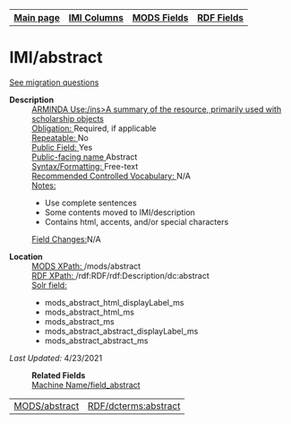 <!DOCTYPE html>
<html>

<body>
<table style="width:100%">
  <tr>
    <th><a href="index.md">Main page</a></th>
	<th><a href="IMI.md">IMI Columns</a></th>
    <th><a href="MODS.md">MODS Fields</a></th>
    <th><a href="RDF.md">RDF Fields</a></th>
  </tr>
</table>

<h1>IMI/abstract</h1>
<p><a href="migration-questions.md">See migration questions</a></p>
<dl>
  <dt><b>Description</b></dt>
  <dd><ins>ARMINDA Use:/ins>A summary of the resource, primarily used with scholarship objects</dd>
  <dd><ins>Obligation: </ins> Required, if applicable</dd>
  <dd><ins>Repeatable: </ins>No</dd>
  <dd><ins>Public Field: </ins>Yes</dd>
  <dd><ins>Public-facing name </ins>Abstract</dd>
  <dd><ins>Syntax/Formatting: </ins>Free-text</dd>
  <dd><ins>Recommended Controlled Vocabulary: </ins>N/A</dd>
  <dd><ins>Notes: </ins>
	<ul>
		<li>Use complete sentences</li>
		<li>Some contents moved to IMI/description</li>
		<li>Contains html, accents, and/or special characters</li>
	</ul>
	</dd>
  <dd><font><ins>Field Changes:</ins>N/A</dd>
</dl>
<dl>
    <dt><b>Location</b></dt>
	 <dd> <ins>MODS XPath: </ins>/mods/abstract</dd>
	<dd> <ins>RDF XPath: </ins>/rdf:RDF/rdf:Description/dc:abstract</dd>
	<dd> <ins>Solr field: </ins>
		<ul>	
			<li>mods_abstract_html_displayLabel_ms</li>
			<li>mods_abstract_html_ms</li>
			<li>mods_abstract_ms</li>
			<li>mods_abstract_abstract_displayLabel_ms</li>
			<li>mods_abstract_abstract_ms</li>
		</ul>
	</dd>
</dl>
	<p><i>Last Updated: </i>4/23/2021</p>
</dl>
<dl>
	<dd><b>Related Fields</b></dd>
		<table>
			<td><a href="mods.abstract.md">MODS/abstract</a></td>
			<td><a href="rdf.abstract.md">RDF/dcterms:abstract </a></td>
			<dd><a href="workbench_abstract.md">Machine Name/field_abstract</a></dd>
		</table>
</dl>
</body>
</html>